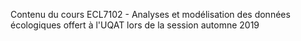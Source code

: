 Contenu du cours ECL7102 - Analyses et modélisation des données écologiques
offert à l'UQAT lors de la session automne 2019